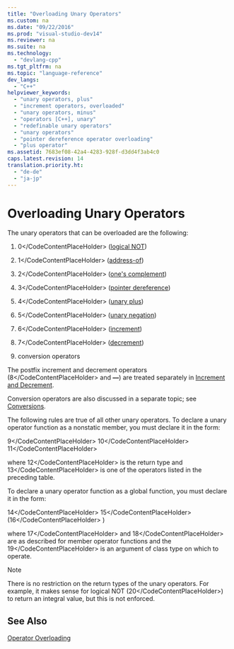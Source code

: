 ```yaml
---
title: "Overloading Unary Operators"
ms.custom: na
ms.date: "09/22/2016"
ms.prod: "visual-studio-dev14"
ms.reviewer: na
ms.suite: na
ms.technology: 
  - "devlang-cpp"
ms.tgt_pltfrm: na
ms.topic: "language-reference"
dev_langs: 
  - "C++"
helpviewer_keywords: 
  - "unary operators, plus"
  - "increment operators, overloaded"
  - "unary operators, minus"
  - "operators [C++], unary"
  - "redefinable unary operators"
  - "unary operators"
  - "pointer dereference operator overloading"
  - "plus operator"
ms.assetid: 7683ef08-42a4-4283-928f-d3dd4f3ab4c0
caps.latest.revision: 14
translation.priority.ht: 
  - "de-de"
  - "ja-jp"
---
```

# Overloading Unary Operators
The unary operators that can be overloaded are the following:  
  
1.  <CodeContentPlaceHolder>0\</CodeContentPlaceHolder> ([logical NOT](../vs140/logical-negation-operator--!.md))  
  
2.  <CodeContentPlaceHolder>1\</CodeContentPlaceHolder> ([address-of](../vs140/address-of-operator---.md))  
  
3.  <CodeContentPlaceHolder>2\</CodeContentPlaceHolder> ([one's complement](../vs140/one-s-complement-operator--~.md))  
  
4.  <CodeContentPlaceHolder>3\</CodeContentPlaceHolder> ([pointer dereference](../vs140/indirection-operator---.md))  
  
5.  <CodeContentPlaceHolder>4\</CodeContentPlaceHolder> ([unary plus](../vs140/additive-operators----and--.md))  
  
6.  <CodeContentPlaceHolder>5\</CodeContentPlaceHolder> ([unary negation](../vs140/additive-operators----and--.md))  
  
7.  <CodeContentPlaceHolder>6\</CodeContentPlaceHolder> ([increment](../vs140/prefix-increment-and-decrement-operators-----and---.md))  
  
8.  <CodeContentPlaceHolder>7\</CodeContentPlaceHolder> ([decrement](../vs140/prefix-increment-and-decrement-operators-----and---.md))  
  
9. conversion operators  
  
 The postfix increment and decrement operators (<CodeContentPlaceHolder>8\</CodeContentPlaceHolder> and **––**) are treated separately in [Increment and Decrement](../vs140/increment-and-decrement-operator-overloading--c---.md).  
  
 Conversion operators are also discussed in a separate topic; see [Conversions](../vs140/user-defined-type-conversions--c---.md).  
  
 The following rules are true of all other unary operators. To declare a unary operator function as a nonstatic member, you must declare it in the form:  
  
 <CodeContentPlaceHolder>9\</CodeContentPlaceHolder> <CodeContentPlaceHolder>10\</CodeContentPlaceHolder> <CodeContentPlaceHolder>11\</CodeContentPlaceHolder>  
  
 where <CodeContentPlaceHolder>12\</CodeContentPlaceHolder> is the return type and <CodeContentPlaceHolder>13\</CodeContentPlaceHolder> is one of the operators listed in the preceding table.  
  
 To declare a unary operator function as a global function, you must declare it in the form:  
  
 <CodeContentPlaceHolder>14\</CodeContentPlaceHolder> <CodeContentPlaceHolder>15\</CodeContentPlaceHolder> (<CodeContentPlaceHolder>16\</CodeContentPlaceHolder> )  
  
 where <CodeContentPlaceHolder>17\</CodeContentPlaceHolder> and <CodeContentPlaceHolder>18\</CodeContentPlaceHolder> are as described for member operator functions and the <CodeContentPlaceHolder>19\</CodeContentPlaceHolder> is an argument of class type on which to operate.  
  
> [!NOTE]
>  There is no restriction on the return types of the unary operators. For example, it makes sense for logical NOT (<CodeContentPlaceHolder>20\</CodeContentPlaceHolder>) to return an integral value, but this is not enforced.  
  
## See Also  
 [Operator Overloading](../vs140/operator-overloading.md)